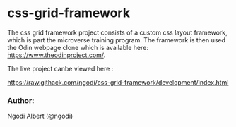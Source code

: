 # css-grid-framework
The css grid framework project consists of a custom css layout framework, which is part the microverse training program. The framework is then used the Odin webpage clone which is available here: https://www.theodinproject.com/.

The live project canbe viewed here :

https://raw.githack.com/ngodi/css-grid-framework/development/index.html

### Author:

Ngodi Albert (@ngodi)
